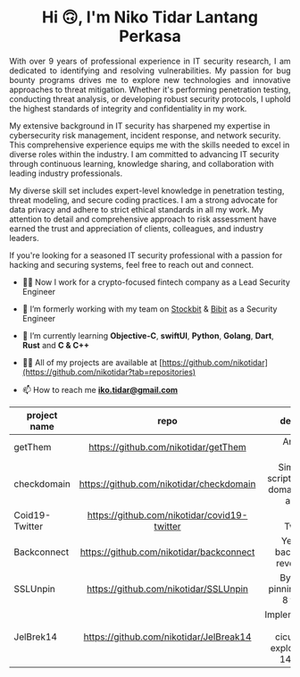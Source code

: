 <h1 align="center">Hi 🙃, I'm Niko Tidar Lantang Perkasa</h1>
<p align="justify">
With over 9 years of professional experience in IT security research, I am dedicated to identifying and resolving vulnerabilities. My passion for bug bounty programs drives me to explore new technologies and innovative approaches to threat mitigation. Whether it's performing penetration testing, conducting threat analysis, or developing robust security protocols, I uphold the highest standards of integrity and confidentiality in my work.

My extensive background in IT security has sharpened my expertise in cybersecurity risk management, incident response, and network security. This comprehensive experience equips me with the skills needed to excel in diverse roles within the industry. I am committed to advancing IT security through continuous learning, knowledge sharing, and collaboration with leading industry professionals.

My diverse skill set includes expert-level knowledge in penetration testing, threat modeling, and secure coding practices. I am a strong advocate for data privacy and adhere to strict ethical standards in all my work. My attention to detail and comprehensive approach to risk assessment have earned the trust and appreciation of clients, colleagues, and industry leaders.

If you're looking for a seasoned IT security professional with a passion for hacking and securing systems, feel free to reach out and connect.
</p>

- 🧑‍💻 Now I work for a crypto-focused fintech company as a Lead Security Engineer

- 🔭 I’m formerly working with my team on [Stockbit](https://stockbit.com) & [Bibit](https://bibit.id) as a Security Engineer

- 🌱 I’m currently learning **Objective-C**, **swiftUI**, **Python**, **Golang**, **Dart**, **Rust** and **C & C++**

- 👨‍💻 All of my projects are available at [https://github.com/nikotidar](https://github.com/nikotidar?tab=repositories)

- 📫 How to reach me **iko.tidar@gmail.com**

<div align="center">

| project name  | repo          | description  |
| ------------- |:-------------:| ------------:|
| getThem  | https://github.com/nikotidar/getThem  | An Android Spyware  |
| checkdomain  | https://github.com/nikotidar/checkdomain  | Simple bash script to check domain names availability  |
| Coid19-Twitter  | https://github.com/nikotidar/covid19-twitter  | Covid19 Twitter Bot  |
| Backconnect  | https://github.com/nikotidar/backconnect  | Yet another backconnect reverse shell  |
| SSLUnpin | https://github.com/nikotidar/SSLUnpin | Bypass SSL pinning on iOS 8 to iOS 14 |
| JelBrek14 | https://github.com/nikotidar/JelBreak14 | Implementation of cicuta_virosa exploit for iOS 14.0 - 14.3 |
</div>
